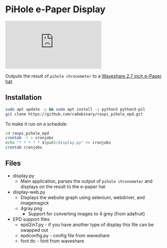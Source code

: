 # PiHole e-Paper Display

![e-paper hat image](https://www.waveshare.com/w/thumb.php?f=2.7inch-e-paper-hat-3.jpg&width=300)

Outputs the result of `pihole chronometer` to a [Waveshare 2.7 inch e-Paper hat](https://www.waveshare.com/wiki/2.7inch_e-Paper_HAT).

## Installation

```sh
sudo apt update -y && sudo apt install -y python3 python3-pil
git clone https://github.com/ca0abinary/raspi_pihole_epd.git
```

To make it run on a schedule:

```sh
cd raspi_pihole_epd
crontab -l > cronjobs
echo "* * * * * $(pwd)/display.py" >> cronjobs
crontab cronjobs
```

## Files

- display.py
  - Main application, parses the output of `pihole chronometer` and displays on the result to the e-paper hat
- display-web.py
  - Displays the website graph using selenium, webdriver, and imagemagick
  - 4gray.png
    - Support for converting images to 4 grey (from adafruit)
- EPD support files
  - epd2in7.py - if you have another type of display this file can be swapped out
  - epdconfig.py - config file from waveshare
  - font.ttc - font from waveshare
